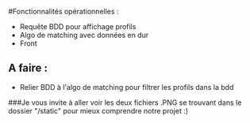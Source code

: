 #Fonctionnalités opérationnelles :

- Requête BDD pour affichage profils
- Algo de matching avec données en dur
- Front

## A faire :
- Relier BDD à l'algo de matching pour filtrer les profils dans la bdd 

###Je vous invite à aller voir les deux fichiers .PNG se trouvant dans le dossier "/static" pour mieux comprendre notre projet :)